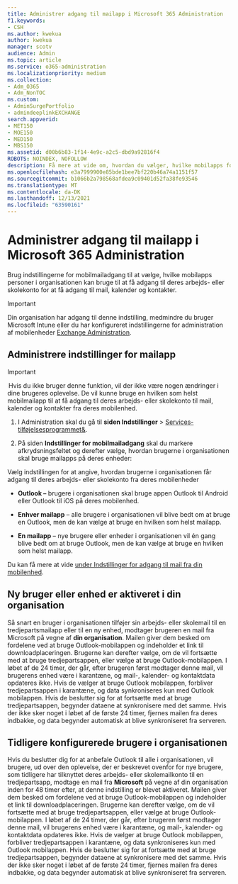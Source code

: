 ```yaml
---
title: Administrer adgang til mailapp i Microsoft 365 Administration
f1.keywords:
- CSH
ms.author: kwekua
author: kwekua
manager: scotv
audience: Admin
ms.topic: article
ms.service: o365-administration
ms.localizationpriority: medium
ms.collection:
- Adm_O365
- Adm_NonTOC
ms.custom:
- AdminSurgePortfolio
- admindeeplinkEXCHANGE
search.appverid:
- MET150
- MOE150
- MED150
- MBS150
ms.assetid: d00b6b83-1f14-4e9c-a2c5-dbd9a92816f4
ROBOTS: NOINDEX, NOFOLLOW
description: Få mere at vide om, hvordan du vælger, hvilke mobilapps folk kan bruge til at få adgang til mail, kalender og kontakter.
ms.openlocfilehash: e3a7999900e85bde1bee7bf220b46a74a1151f57
ms.sourcegitcommit: b1066b2a798568afdea9c09401d52fa38fe93546
ms.translationtype: MT
ms.contentlocale: da-DK
ms.lasthandoff: 12/13/2021
ms.locfileid: "63590161"
---
```

# <a name="manage-email-app-access-in-the-microsoft-365-admin-center"></a>Administrer adgang til mailapp i Microsoft 365 Administration

Brug indstillingerne for mobilmailadgang til at vælge, hvilke mobilapps personer i organisationen kan bruge til at få adgang til deres arbejds- eller skolekonto for at få adgang til mail, kalender og kontakter.
  
> [!IMPORTANT]
> Din organisation har adgang til denne indstilling, medmindre du bruger Microsoft Intune eller du har konfigureret indstillingerne for administration af mobilenheder <a href="https://go.microsoft.com/fwlink/p/?linkid=2059104" target="_blank">Exchange Administration</a>. 
  
## <a name="manage-email-app-options"></a>Administrere indstillinger for mailapp

> [!IMPORTANT]
>  Hvis du ikke bruger denne funktion, vil der ikke være nogen ændringer i dine brugeres oplevelse. De vil kunne bruge en hvilken som helst mobilmailapp til at få adgang til deres arbejds- eller skolekonto til mail, kalender og kontakter fra deres mobilenhed. 
    
1. I Administration skal du gå til **siden Indstillinger** \> <a href="https://go.microsoft.com/fwlink/p/?linkid=2053743" target="_blank">Services-tilføjelsesprogrammet&amp;</a>. 

2. På siden **Indstillinger for mobilmailadgang** skal du markere afkrydsningsfeltet og derefter vælge, hvordan brugerne i organisationen skal bruge mailapps på deres enheder:
  
Vælg indstillingen for at angive, hvordan brugerne i organisationen får adgang til deres arbejds- eller skolekonto fra deres mobilenheder
  
- **Outlook –** brugere i organisationen skal bruge appen Outlook til Android eller Outlook til iOS på deres mobilenhed. 
    
- **Enhver mailapp** – alle brugere i organisationen vil blive bedt om at bruge en Outlook, men de kan vælge at bruge en hvilken som helst mailapp. 
    
- **En mailapp** – nye brugere eller enheder i organisationen vil én gang blive bedt om at bruge Outlook, men de kan vælge at bruge en hvilken som helst mailapp. 
    
Du kan få mere at vide [under Indstillinger for adgang til mail fra din mobilenhed](access-email-from-a-mobile-device.md).
  
## <a name="new-user-or-device-is-activated-in-your-organization"></a>Ny bruger eller enhed er aktiveret i din organisation

Så snart en bruger i organisationen tilføjer sin arbejds- eller skolemail til en tredjepartsmailapp eller til en ny enhed, modtager brugeren en mail fra Microsoft på vegne af **din organisation**. Mailen giver dem besked om fordelene ved at bruge Outlook-mobilappen og indeholder et link til downloadplaceringen. Brugerne kan derefter vælge, om de vil fortsætte med at bruge tredjepartsappen, eller vælge at bruge Outlook-mobilappen. I løbet af de 24 timer, der går, efter brugeren først modtager denne mail, vil brugerens enhed være i karantæne, og mail-, kalender- og kontaktdata opdateres ikke. Hvis de vælger at bruge Outlook mobilappen, forbliver tredjepartsappen i karantæne, og data synkroniseres kun med Outlook mobilappen. Hvis de beslutter sig for at fortsætte med at bruge tredjepartsappen, begynder dataene at synkronisere med det samme. Hvis der ikke sker noget i løbet af de første 24 timer, fjernes mailen fra deres indbakke, og data begynder automatisk at blive synkroniseret fra serveren.
  
## <a name="previously-configured-users-in-your-organization"></a>Tidligere konfigurerede brugere i organisationen

Hvis du beslutter dig for at anbefale Outlook til alle i organisationen, vil brugere, ud over den oplevelse, der er beskrevet ovenfor for nye brugere, som tidligere har tilknyttet deres arbejds- eller skolemailkonto til en tredjepartsapp, modtage en mail fra **Microsoft** på vegne af din organisation inden for 48 timer efter, at denne indstilling er blevet aktiveret. Mailen giver dem besked om fordelene ved at bruge Outlook-mobilappen og indeholder et link til downloadplaceringen. Brugerne kan derefter vælge, om de vil fortsætte med at bruge tredjepartsappen, eller vælge at bruge Outlook-mobilappen. I løbet af de 24 timer, der går, efter brugeren først modtager denne mail, vil brugerens enhed være i karantæne, og mail-, kalender- og kontaktdata opdateres ikke. Hvis de vælger at bruge Outlook mobilappen, forbliver tredjepartsappen i karantæne, og data synkroniseres kun med Outlook mobilappen. Hvis de beslutter sig for at fortsætte med at bruge tredjepartsappen, begynder dataene at synkronisere med det samme. Hvis der ikke sker noget i løbet af de første 24 timer, fjernes mailen fra deres indbakke, og data begynder automatisk at blive synkroniseret fra serveren. 
  

